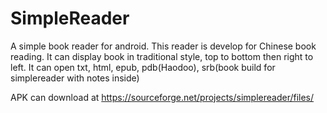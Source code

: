 # SimpleReader
A simple book reader for android.
This reader is develop for Chinese book reading. It can display book in traditional style, top to bottom then right to left.
It can open txt, html, epub, pdb(Haodoo), srb(book build for simplereader with notes inside)

APK can download at https://sourceforge.net/projects/simplereader/files/